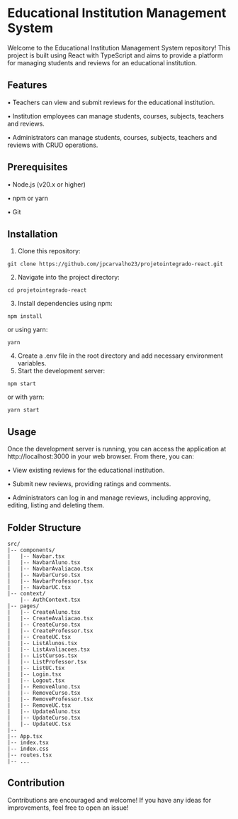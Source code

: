 # Educational Institution Management System

Welcome to the Educational Institution Management System repository! This project is built using React with TypeScript and aims to provide a platform for managing students and reviews for an educational institution.

## Features

• Teachers can view and submit reviews for the educational institution.

• Institution employees can manage students, courses, subjects, teachers and reviews.

• Administrators can manage students, courses, subjects, teachers and reviews with CRUD operations.

## Prerequisites

• Node.js (v20.x or higher)

• npm or yarn

• Git

## Installation

1. Clone this repository:
 
```
git clone https://github.com/jpcarvalho23/projetointegrado-react.git
```

2. Navigate into the project directory:

```
cd projetointegrado-react
```

3. Install dependencies using npm:

```
npm install
```

or using yarn:

```
yarn
```

4. Create a .env file in the root directory and add necessary environment variables.
5. Start the development server:

```
npm start
```

or with yarn:

```
yarn start
```

## Usage

Once the development server is running, you can access the application at http://localhost:3000 in your web browser. From there, you can:

• View existing reviews for the educational institution.

• Submit new reviews, providing ratings and comments.

• Administrators can log in and manage reviews, including approving, editing, listing and deleting them.

## Folder Structure

```
src/
|-- components/
|   |-- Navbar.tsx
|   |-- NavbarAluno.tsx
|   |-- NavbarAvaliacao.tsx
|   |-- NavbarCurso.tsx
|   |-- NavbarProfessor.tsx
|   |-- NavbarUC.tsx
|-- context/
    |-- AuthContext.tsx
|-- pages/
|   |-- CreateAluno.tsx
|   |-- CreateAvaliacao.tsx
|   |-- CreateCurso.tsx
|   |-- CreateProfessor.tsx
|   |-- CreateUC.tsx
|   |-- ListAlunos.tsx
|   |-- ListAvaliacoes.tsx
|   |-- ListCursos.tsx
|   |-- ListProfessor.tsx
|   |-- ListUC.tsx
|   |-- Login.tsx
|   |-- Logout.tsx
|   |-- RemoveAluno.tsx
|   |-- RemoveCurso.tsx
|   |-- RemoveProfessor.tsx
|   |-- RemoveUC.tsx
|   |-- UpdateAluno.tsx
|   |-- UpdateCurso.tsx
|   |-- UpdateUC.tsx
|-- 
|-- App.tsx
|-- index.tsx
|-- index.css
|-- routes.tsx
|-- ...
```

## Contribution

Contributions are encouraged and welcome! If you have any ideas for improvements, feel free to open an issue!
